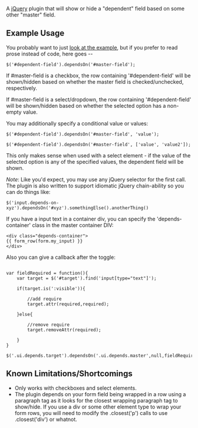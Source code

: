 A [jQuery](http://www.jquery.com/) plugin that will show or hide a "dependent" field based on some other "master" field.

Example Usage
---------------

You probably want to just [look at the example](https://github.com/znbailey/jQuery-Dependent-Fields/blob/master/example.html), but if you prefer to read prose instead of code, here goes --

`$('#dependent-field').dependsOn('#master-field');`

If #master-field is a checkbox, the row containing '#dependent-field' will be shown/hidden based on whether the master field is checked/unchecked, respectively.

If #master-field is a select/dropdown, the row containing '#dependent-field' will be shown/hidden based on whether the selected option has a non-empty value.

You may additionally specify a conditional value or values:

`$('#dependent-field').dependsOn('#master-field', 'value');`

`$('#dependent-field').dependsOn('#master-field', ['value', 'value2']);`

This only makes sense when used with a select element - if the value of the selected option is any of the specified values, the dependent field will be shown.

*Note*: Like you'd expect, you may use any jQuery selector for the first call. The plugin is also written to support idiomatic jQuery chain-ability so you can do things like:

`$('input.depends-on-xyz').dependsOn('#xyz').somethingElse().anotherThing()`

If you have a input text in a container div, you can specify the 'depends-container' class in the master 
container DIV:

```
<div class="depends-container">
{{ form_row(form.my_input) }}
</div>
```

Also you can give a callback after the toggle:

``` 

var fieldRequired = function(){
	var target = $('#target').find('input[type="text"]');

	if(target.is(':visible')){   
    	
    	//add require
    	target.attr(required,required);

	}else{

    	//remove require
    	target.removeAttr(required);
    	
    }
}

$('.ui.depends.target').dependsOn('.ui.depends.master',null,fieldRequired);

```



Known Limitations/Shortcomings
---------------

* Only works with checkboxes and select elements.
* The plugin depends on your form field being wrapped in a row using a paragraph tag as it looks for the closest wrapping paragraph tag to show/hide. If you use a div or some other element type to wrap your form rows, you will need to modify the .closest('p') calls to use .closest('div') or whatnot.